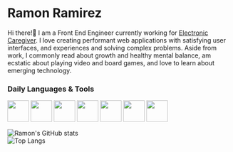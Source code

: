 # Ramon Ramirez

<p>Hi there!👋 I am a Front End Engineer currently working for <a href="https://electroniccaregiver.com/">Electronic Caregiver</a>. I love creating performant web applications with satisfying user interfaces, and experiences and solving complex problems. Aside from work, I commonly read about growth and healthy mental balance, am ecstatic about playing video and board games, and love to learn about emerging technology.</p>

<h3>Daily Languages & Tools</h3>
<p>
  <a href="https://git-scm.com/"><img height='48px' width='48px' src="https://cdn.jsdelivr.net/gh/devicons/devicon/icons/git/git-plain.svg" /></a>
  <a href="https://reactjs.org/"><img height='48px' width='48px' src="https://cdn.jsdelivr.net/gh/devicons/devicon/icons/react/react-original-wordmark.svg"/></a>
  <a href="https://www.typescriptlang.org/"><img height='48px' width='48px' src="https://cdn.jsdelivr.net/gh/devicons/devicon/icons/typescript/typescript-original.svg" /></a>
  <a href="https://tailwindcss.com/"><img height='48px' width='48px' src="https://cdn.jsdelivr.net/gh/devicons/devicon/icons/tailwindcss/tailwindcss-plain.svg"/></a>
  <a href="https://developer.mozilla.org/en-US/docs/Glossary/HTML5"><img height='48px' width='48px' src="https://cdn.jsdelivr.net/gh/devicons/devicon/icons/html5/html5-original.svg"/></a>
   <a href="https://www.npmjs.com/"><img height='48px' width='48px' src="https://cdn.jsdelivr.net/gh/devicons/devicon/icons/npm/npm-original-wordmark.svg"/></a>
  <a href="https://nodejs.org/en/"><img height='48px' width='48px' src="https://cdn.jsdelivr.net/gh/devicons/devicon/icons/nodejs/nodejs-original.svg"/></a>
 
</p>

![Ramon's GitHub stats](https://github-readme-stats.vercel.app/api?username=RRamirez1414&show_icons=true&theme=dracula&count_private=true&include_all_commits=true)<br>
![Top Langs](https://github-readme-stats.vercel.app/api/top-langs/?username=RRamirez1414)

<!--
**RRamirez1414/RRamirez1414** is a ✨ _special_ ✨ repository because its `README.md` (this file) appears on your GitHub profile.

Here are some ideas to get you started:

- 🔭 I’m currently working on ...
- 🌱 I’m currently learning ...
- 👯 I’m looking to collaborate on ...
- 🤔 I’m looking for help with ...
- 💬 Ask me about ...
- 📫 How to reach me: ...
- 😄 Pronouns: ...
- ⚡ Fun fact: ...
-->
